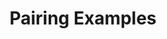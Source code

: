 ---
title: 'Pairing Examples'
colorways:
    -
        colorwayLabel: Timber
        colorOne: '#6b3e3e'
        colorOneLabel: 'Natural Red 01'
        colorTwo: '#f4f1ec'
        colorTwoLabel: 'Design Undertone 04'
        colorThree: '#3c383e'
        colorThreeLabel: 'Design Undertone 01'
        colorFour: '#bfbbbd'
        colorFourLabel: 'Design Undertone 03'
    -
        colorwayLabel: Graphite
        colorOne: '#847778'
        colorOneLabel: 'Design Undertone 02'
        colorTwo: '#f4f1ec'
        colorTwoLabel: 'Design Undertone 04'
        colorThree: '#3c383e'
        colorThreeLabel: 'Design Undertone 01'
        colorFour: '#bfbbbd'
        colorFourLabel: 'Design Undertone 03'
    -
        colorwayLabel: 'Cool Rain'
        colorOne: '#bfbbbd'
        colorOneLabel: 'Design Undertone 03'
        colorTwo: '#f4f1ec'
        colorTwoLabel: 'Design Undertone 04'
        colorThree: '#3c383e'
        colorThreeLabel: 'Design Undertone 01'
        colorFour: '#c9dddf'
        colorFourLabel: 'Natural Blue 02'
    -
        colorwayLabel: Restful
        colorOne: '#6fa4d8'
        colorOneLabel: 'Design Blue'
        colorTwo: '#e9eef1'
        colorTwoLabel: 'Natural Undertone 04'
        colorThree: '#353d38'
        colorThreeLabel: 'Natural Undertone 01'
        colorFour: '#c9dddf'
        colorFourLabel: 'Natural Blue 02'
    -
        colorwayLabel: Horizon
        colorOne: '#c9dddf'
        colorOneLabel: 'Natural Blue 02'
        colorTwo: '#f4f1ec'
        colorTwoLabel: 'Design Undertone 04'
        colorThree: '#5d725f'
        colorThreeLabel: 'Natural Green 02'
        colorFour: '#d0d0c2'
        colorFourLabel: 'Natural Green 03'
    -
        colorwayLabel: Citrus
        colorOne: '#f1bd19'
        colorOneLabel: 'FLOR Yellow'
        colorTwo: '#f4f1ec'
        colorTwoLabel: 'Design Undertone 04'
        colorThree: '#44645e'
        colorThreeLabel: 'Natural Green 01'
        colorFour: '#d0d0c2'
        colorFourLabel: 'Natural Green 03'
    -
        colorwayLabel: Water/Sun
        colorOne: '#f1bd19'
        colorOneLabel: 'FLOR Yellow'
        colorTwo: '#f4f1ec'
        colorTwoLabel: 'Design Undertone 04'
        colorThree: '#3d536c'
        colorThreeLabel: 'Natural Blue 01'
        colorFour: '#c9dddf'
        colorFourLabel: 'Natural Blue 02'
    -
        colorwayLabel: Warmth
        colorOne: '#f1bd19'
        colorOneLabel: 'FLOR Yellow'
        colorTwo: '#f4f1ec'
        colorTwoLabel: 'Design Undertone 04'
        colorThree: '#3c383e'
        colorThreeLabel: 'Design Undertone 01'
        colorFour: '#fab28a'
        colorFourLabel: 'Design Coral'
    -
        colorwayLabel: Nightshade
        colorOne: '#3d536c'
        colorOneLabel: 'Natural Blue 01'
        colorTwo: '#f4f1ec'
        colorTwoLabel: 'Design Undertone 04'
        colorThree: '#353d38'
        colorThreeLabel: 'Natural Undertone 01'
        colorFour: '#bfbbbd'
        colorFourLabel: 'Design Undertone 03'
    -
        colorwayLabel: Linen
        colorOne: '#a0dae3'
        colorOneLabel: 'Design Teal'
        colorTwo: '#f4f1ec'
        colorTwoLabel: 'Design Undertone 04'
        colorThree: '#6fa4d8'
        colorThreeLabel: 'Design Blue'
        colorFour: '#bbbfbb'
        colorFourLabel: 'Natural Undertone 03'
    -
        colorwayLabel: Tropic
        colorOne: '#fab28a'
        colorOneLabel: 'Design Coral'
        colorTwo: '#e9eef1'
        colorTwoLabel: 'Natural Undertone 04'
        colorThree: '#353d38'
        colorThreeLabel: 'Natural Undertone 01'
        colorFour: '#5d725f'
        colorFourLabel: 'Natural Green 02'
    -
        colorwayLabel: Pine
        colorOne: '#a0dae3'
        colorOneLabel: 'Design Teal'
        colorTwo: '#bfbbbd'
        colorTwoLabel: 'Natural Undertone 03'
        colorThree: '#3c383e'
        colorThreeLabel: 'Design Undertone 01'
        colorFour: '#5d725f'
        colorFourLabel: 'Natural Green 02'
---